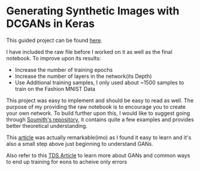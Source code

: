 # Generating Synthetic Images with DCGANs in Keras

This guided project can be found [here](https://www.coursera.org/projects/generative-adversarial-networks-keras).

I have included the raw file before I worked on it as well as the final notebook. To improve upon its results:

- Increase the number of training epochs
- Increase the number of layers in the network(its Depth)
- Use Additional training samples, I only used about ~1500 samples to train on the Fashion MNIST Data

This project was easy to implement and should be easy to read as well. The purpose of my providing the raw notebook is to encourage you to create your own network.
To build further upon this, I would like to suggest going through [Soumith's repository](https://github.com/soumith/ganhacks), it contains quite a few examples and provides better theoretical understanding.

This [article](https://machinelearningmastery.com/how-to-develop-a-generative-adversarial-network-for-a-cifar-10-small-object-photographs-from-scratch/) was actually remarkable(imo) as I found it easy to learn and it's also a small step above just beginning to understand GANs.

Also refer to this [TDS Article](https://towardsdatascience.com/beating-the-gan-game-afbcce0a20be) to learn more about GANs and common ways to end up training for eons to acheive only errors
